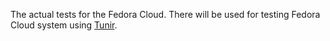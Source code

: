 The actual tests for the Fedora Cloud. There will be used for testing Fedora
Cloud system using [Tunir](http://tunir.rtfd.org).
